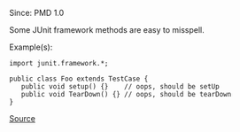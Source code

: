 Since: PMD 1.0

Some JUnit framework methods are easy to misspell.

Example(s):
```
import junit.framework.*;

public class Foo extends TestCase {
   public void setup() {}    // oops, should be setUp
   public void TearDown() {} // oops, should be tearDown
}
```

[Source](https://pmd.github.io/pmd-5.5.4/pmd-java/rules/java/junit.html#JUnitSpelling)
